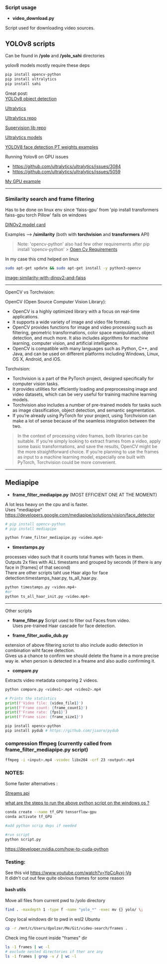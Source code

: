
### Script usage

- **video_download.py**

Script used for downloading video sources.

## YOLOv8 scripts 
Can be found in **/yolo** and **/yolo_sahi** directories 

yolov8 models mostly require these deps
```bash
pip install opencv-python
pip install ultralytics
pip install sahi

```

Great post:<br/>
[YOLOv8 object detection ](https://www.freecodecamp.org/news/how-to-detect-objects-in-images-using-yolov8/)

[Ultralytics](https://docs.ultralytics.com/)

[Ultralytics repo](https://github.com/ultralytics/ultralytics)

[Supervision lib repo](https://github.com/roboflow/supervision)

[Ultralytics models](https://docs.ultralytics.com/models/#featured-models)

[YOLOV8 face detection PT weights examples](https://github.com/akanametov/yolov8-face/blob/dev/examples/tutorial.ipynb)

Running Yolov8 on GPU issues
- https://github.com/ultralytics/ultralytics/issues/3084
- https://github.com/ultralytics/ultralytics/issues/5059

[My GPU example](https://github.com/dommyrock/video-search/blob/main/yolo/yolo_webcam_cuda.py)

---
### Similarity search and frame filtering 
   Has to be done on linux env since 'faiss-gpu' from 'pip install transformers faiss-gpu torch Pillow' fails on windows
   
   [DINOv2 model card](https://github.com/facebookresearch/dinov2/blob/main/MODEL_CARD.md)

   Examples --> **/similarity** (both with **torchvision** and **transformers** API)

   > Note: 'opencv-python' also had few other requirements after pip install 'opencv-python' > [Open Cv Requirements](https://stackoverflow.com/questions/55313610/importerror-libgl-so-1-cannot-open-shared-object-file-no-such-file-or-directo)
   
   In my case this cmd helped on linux
   ```bash
   sudo apt-get update && sudo apt-get install -y python3-opencv
   ```
   
   [image-similarity-with-dinov2-and-faiss](https://medium.com/aimonks/image-similarity-with-dinov2-and-faiss-741744bc5804)

---
OpenCV vs Torchvision:

OpenCV (Open Source Computer Vision Library):

- OpenCV is a highly optimized library with a focus on real-time applications.
- It supports a wide variety of image and video file formats.
- OpenCV provides functions for image and video processing such as filtering, geometric transformations, color space manipulation, object detection, and much more.
It also includes algorithms for machine learning, computer vision, and artificial intelligence.
- OpenCV is compatible with many languages such as Python, C++, and Java, and can be used on different platforms including Windows, Linux, OS X, Android, and iOS.

Torchvision:
- Torchvision is a part of the PyTorch project, designed specifically for computer vision tasks.
- It provides utilities for efficiently loading and preprocessing image and video datasets, which can be very useful for training machine learning models.
- Torchvision also includes a number of pre-trained models for tasks such as image classification, object detection, and semantic segmentation.
- If you’re already using PyTorch for your project, using Torchvision can make a lot of sense because of the seamless integration between the two.

> In the context of processing video frames, both libraries can be suitable. If you’re simply looking to extract frames from a video, apply some basic transformations, and save the results, OpenCV might be the more straightforward choice. If you’re planning to use the frames as input to a machine learning model, especially one built with PyTorch, Torchvision could be more convenient.

---
## Mediapipe 

- **frame_filter_mediapipe.py** (MOST EFFICIENT ONE AT THE MOMENT)

A lot less heavy on the cpu and is faster.<br/>
Uses "mediapipe" https://developers.google.com/mediapipe/solutions/vision/face_detector

```bash
# pip install opencv-python
# pip install mediapipe

python frame_filter_mediapipe.py <video.mp4>
```

- **timestamps.py**

processes video such that it counts total frames with faces in them.<br/>
Outputs 2x files with ALL timestams and grouped by seconds (if there is any face in [frames] of that second)<br/>
There are other scripts taht use Haar algo for face detection:timestamps_haar.py, ts_all_haar.py.

```bash
python timestamps.py <video.mp4>
#or
python ts_all_haar_init.py <video.mp4>
```

--- 
Other scripts 

- **frame_filter.py**
Script used to filter out Faces from video.<br/>
Uses pre-trained Haar cascade for face detection.

- **frame_filter_audio_dub.py**

extension of above filtering scriot to also include audio detection in combination wiht facee detection.<br/>
Gives us a chance to confirm we should delete the frame in a more precise way ie. when person is detected in a freame and also audio confirming it.

- **compare.py**

Extracts video metadata comparing 2 videos.

```bash
python compare.py <video1>.mp4 <video2>.mp4
```

```python
# Prints the statistics
print(f'Video file: {video_file1}')
print(f'Frame count: {frame_count1}')
print(f'Frame rate: {fps1}')
print(f'Frame size: {frame_size1}')
```


```bash
pip install opencv-python
pip install pydub # https://github.com/jiaaro/pydub
```

### compression ffmpeg (currently called from **frame_filter_mediapipe.py** script)

```bash
ffmpeg -i <input>.mp4 -vcodec libx264 -crf 23 <output>.mp4

```

### NOTES: 
Some faster alternatives : 

[Streams api](https://pytube.io/en/latest/user/streams.html#downloading-streams) 

[what are the steps to run the above python script on the windows os  ?](https://stackoverflow.com/questions/67521143/how-to-make-code-run-on-gpu-on-windows-10)

```bash
conda create --name tf_GPU tensorflow-gpu
conda activate tf_GPU

#add python scrip deps if needed

#run script 
python script.py

```
https://developer.nvidia.com/how-to-cuda-python


### Testing: 
See this vid https://www.youtube.com/watch?v=YpCcAyxj-Vg <br/>
It didn't cut out few quite obvious frames for some reason

#### bash utils
Move all files from current pwd to /yolo directory
```bash
find . -maxdepth 1 -type f -name "yolo_*" -exec mv {} yolo/ \;
```

Copy local windows dir to pwd in wsl2 Ubuntu
```bash
cp -r /mnt/c/Users/dpolzer/Me/Git/video-search/frames .
```

Check img file count inside "frames" dir
```bash
ls -1 frames | wc -l
# exclude nested directories if ther are any
ls -1 frames | grep -v / | wc -l
```
